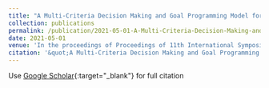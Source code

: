```yaml
---
title: "A Multi-Criteria Decision Making and Goal Programming Model for Fire Station Location Selection"
collection: publications
permalink: /publication/2021-05-01-A-Multi-Criteria-Decision-Making-and-Goal-Programming-Model-
date: 2021-05-01
venue: 'In the proceedings of Proceedings of 11th International Symposium on Intelligent Manufacturing and Service Systems'
citation: '&quot;A Multi-Criteria Decision Making and Goal Programming Model for Fire Station Location Selection.&quot; In the proceedings of Proceedings of 11th International Symposium on Intelligent Manufacturing and Service Systems, 2021.'
---
```

Use [Google Scholar](https://scholar.google.com/scholar?q=A+Multi+Criteria+Decision+Making+and+Goal+Programming+Model+for+Fire+Station+Location+Selection){:target="_blank"} for full citation